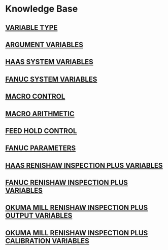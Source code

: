 # Knowledge Base

## [VARIABLE TYPE](VariableType.md)
## [ARGUMENT VARIABLES](ArgumentVariables.md)
## [HAAS SYSTEM VARIABLES](HaasSystemVariables.md)
## [FANUC SYSTEM VARIABLES](FanucSystemVariables.md)
## [MACRO CONTROL](MacroControl.md)
## [MACRO ARITHMETIC](MacroArithmetic.md)
## [FEED HOLD CONTROL](FeedHold.md)
## [FANUC PARAMETERS](FanucParameters.md)
## [HAAS RENISHAW INSPECTION PLUS VARIABLES](HaasRenInsPlus.md)
## [FANUC RENISHAW INSPECTION PLUS VARIABLES](FanucRenInsPlus.md)
## [OKUMA MILL RENISHAW INSPECTION PLUS OUTPUT VARIABLES](OkumaMill/OkumaMillRenInsPlus_Output.md)
## [OKUMA MILL RENISHAW INSPECTION PLUS CALIBRATION VARIABLES](OkumaMill/OkumaMillRenInsPlus_Calibration.md)
